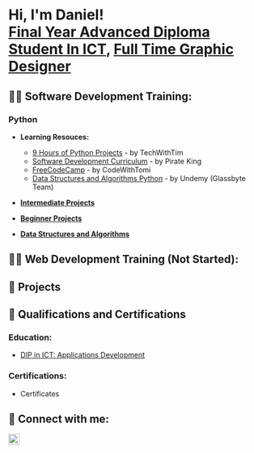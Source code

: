 <h1>Hi, I'm Daniel! <br/><a href="https://www.linkedin.com/in/daniel-marais-565494208">Final Year Advanced Diploma Student In ICT</a>, <a href="https://www.linkedin.com/in/daniel-marais-565494208">Full Time Graphic Designer</a></h1>

<h2>👨‍💻 Software Development Training:</h2>

<h3>Python</h3>

- <b>Learning Resouces:</b>
  - [9 Hours of Python Projects](https://www.youtube.com/watch?v=NpmFbWO6HPU&list=WL&index=7&t=8058s&ab_channel=TechWithTim) - by TechWithTim
  - [Software Development Curriculum](https://www.piratekingdom.com/curriculum/software-development) - by Pirate King
  - [FreeCodeCamp](https://www.youtube.com/watch?v=pdy3nh1tn6I&ab_channel=freeCodeCamp.org) - by CodeWithTomi
  - [Data Structures and Algorithms Python](https://www.udemy.com/course/data-structures-and-algorithms-in-python-gb/learn/lecture/39778100#overview) - by Undemy (Glassbyte Team)

- <b>[Intermediate Projects](https://github.com/ItchiSushi/IntermediateProjects)</b>

- <b>[Beginner Projects](https://github.com/ItchiSushi/BeginnerProjects)</b>

- <b>[Data Structures and Algorithms](https://github.com/ItchiSushi/Data-Structures-and-Algorithms-Python)</b>


<h2>👨‍💻 Web Development Training (Not Started):</h2> 

<h2> 🐉 Projects </h2>
  
<h2>📜 Qualifications and Certifications</h2>
  
<h3>Education:</h3>

- [DIP in ICT: Applications Development](https://github.com/ItchiSushi/Education-and-Certifications/tree/main/Education)
  
<h3>Certifications:</h3>

- Certificates
    
<h2> 🤳 Connect with me:</h2>

[<img align="left" alt="JoshMadakor | LinkedIn" width="22px" src="https://cdn.jsdelivr.net/npm/simple-icons@v3/icons/linkedin.svg" />][linkedin]


[linkedin]: https://www.linkedin.com/in/daniel-marais-oct/

